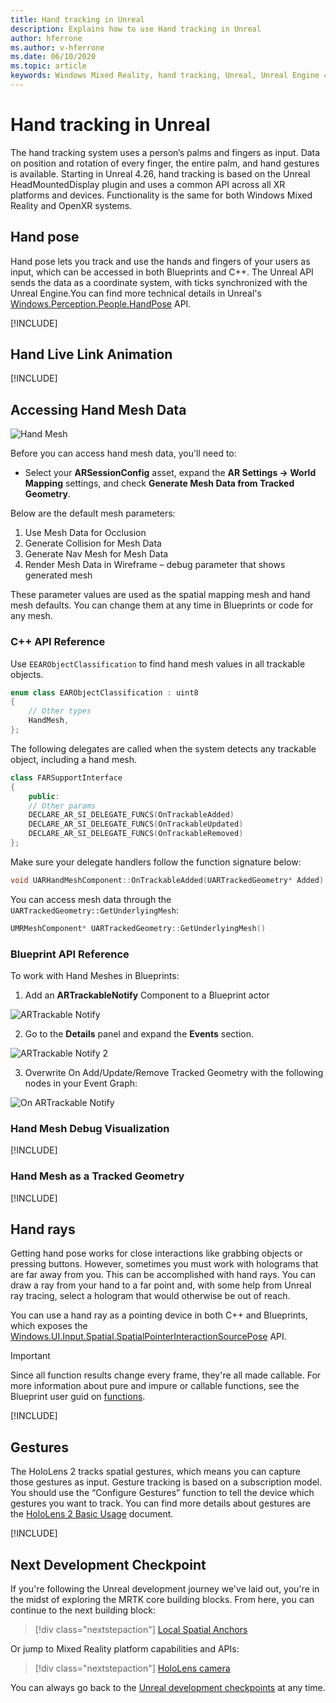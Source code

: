 ```yaml
---
title: Hand tracking in Unreal
description: Explains how to use Hand tracking in Unreal
author: hferrone
ms.author: v-hferrone
ms.date: 06/10/2020
ms.topic: article
keywords: Windows Mixed Reality, hand tracking, Unreal, Unreal Engine 4, UE4, HoloLens, HoloLens 2, mixed reality, development, features, documentation, guides, holograms, game development, mixed reality headset, windows mixed reality headset, virtual reality headset
---
```



# Hand tracking in Unreal

The hand tracking system uses a person’s palms and fingers as input. Data on position and rotation of every finger, the entire palm, and hand gestures is available. Starting in Unreal 4.26, hand tracking is based on the Unreal HeadMountedDisplay plugin and uses a common API across all XR platforms and devices. Functionality is the same for both Windows Mixed Reality and OpenXR systems.

## Hand pose

Hand pose lets you track and use the hands and fingers of your users as input, which can be accessed in both Blueprints and C++. The Unreal API sends the data as a coordinate system, with ticks synchronized with the Unreal Engine.You can find more technical details in Unreal's [Windows.Perception.People.HandPose](https://docs.microsoft.com/uwp/api/windows.perception.people.handpose) API. 

[!INCLUDE[](includes/tabs-tracking-hand-pose.md)]

## Hand Live Link Animation

[!INCLUDE[](includes/tabs-tracking-live-link.md)]

## Accessing Hand Mesh Data

![Hand Mesh](images/unreal/hand-mesh.png)

Before you can access hand mesh data, you'll need to:
- Select your **ARSessionConfig** asset, expand the **AR Settings -> World Mapping** settings, and check **Generate Mesh Data from Tracked Geometry**.

Below are the default mesh parameters:

1.	Use Mesh Data for Occlusion
2.	Generate Collision for Mesh Data
3.	Generate Nav Mesh for Mesh Data
4.	Render Mesh Data in Wireframe – debug parameter that shows generated mesh

These parameter values are used as the spatial mapping mesh and hand mesh defaults. You can change them at any time in Blueprints or code for any mesh.

### C++ API Reference
Use `EEARObjectClassification` to find hand mesh values in all trackable objects.
```cpp
enum class EARObjectClassification : uint8
{
    // Other types
	HandMesh,
};
```

The following delegates are called when the system detects any trackable object, including a hand mesh.

```cpp
class FARSupportInterface
{
    public:
    // Other params
	DECLARE_AR_SI_DELEGATE_FUNCS(OnTrackableAdded)
	DECLARE_AR_SI_DELEGATE_FUNCS(OnTrackableUpdated)
	DECLARE_AR_SI_DELEGATE_FUNCS(OnTrackableRemoved)
};
```

Make sure your delegate handlers follow the function signature below:

```cpp
void UARHandMeshComponent::OnTrackableAdded(UARTrackedGeometry* Added)
```

You can access mesh data through the  `UARTrackedGeometry::GetUnderlyingMesh`:

```cpp
UMRMeshComponent* UARTrackedGeometry::GetUnderlyingMesh()
```

### Blueprint API Reference

To work with Hand Meshes in Blueprints:
1. Add an **ARTrackableNotify** Component to a Blueprint actor

![ARTrackable Notify](images/unreal/ar-trackable-notify.png)

2. Go to the **Details** panel and expand the **Events** section.

![ARTrackable Notify 2](images/unreal/ar-trackable-notify2.png)

3. Overwrite On Add/Update/Remove Tracked Geometry with the following nodes in your Event Graph:

![On ARTrackable Notify](images/unreal/on-artrackable-notify.png)

### Hand Mesh Debug Visualization

[!INCLUDE[](includes/tabs-tracking-mesh-debug.md)]

### Hand Mesh as a Tracked Geometry

[!INCLUDE[](includes/tabs-tracking-mesh-geometry.md)]

## Hand rays

Getting hand pose works for close interactions like grabbing objects or pressing buttons. However, sometimes you must work with holograms that are far away from you. This can be accomplished with hand rays. You can draw a ray from your hand to a far point and, with some help from Unreal ray tracing, select a hologram that would otherwise be out of reach. 

You can use a hand ray as a pointing device in both C++ and Blueprints, which exposes the [Windows.UI.Input.Spatial.SpatialPointerInteractionSourcePose](https://docs.microsoft.com/uwp/api/windows.ui.input.spatial.spatialpointerinteractionsourcepose) API.

> [!IMPORTANT]
> Since all function results change every frame, they're all made callable. For more information about pure and impure or callable functions, see the Blueprint user guid on [functions](https://docs.unrealengine.com/Engine/Blueprints/UserGuide/Functions/index.html#purevs.impure).

[!INCLUDE[](includes/tabs-tracking-hand-ray.md)]

## Gestures

The HoloLens 2 tracks spatial gestures, which means you can capture those gestures as input. Gesture tracking is based on a subscription model. You should use the “Configure Gestures” function to tell the device which gestures you want to track.  You can find more details about gestures are the [HoloLens 2 Basic Usage](https://docs.microsoft.com/hololens/hololens2-basic-usage) document.

[!INCLUDE[](includes/tabs-tracking-gestures.md)]

## Next Development Checkpoint

If you're following the Unreal development journey we've laid out, you're in the midst of exploring the MRTK core building blocks. From here, you can continue to the next building block:

> [!div class="nextstepaction"]
> [Local Spatial Anchors](unreal-spatial-anchors.md)

Or jump to Mixed Reality platform capabilities and APIs:

> [!div class="nextstepaction"]
> [HoloLens camera](unreal-hololens-camera.md)

You can always go back to the [Unreal development checkpoints](unreal-development-overview.md#2-core-building-blocks) at any time.
